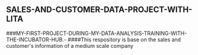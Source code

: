 ## SALES-AND-CUSTOMER-DATA-PROJECT-WITH-LITA
###MY-FIRST-PROJECT-DURING-MY-DATA-ANALYSIS-TRAINING-WITH-THE-INCUBATOR-HUB.-
####This respository is base on the sales and customer's information of a medium scale company
